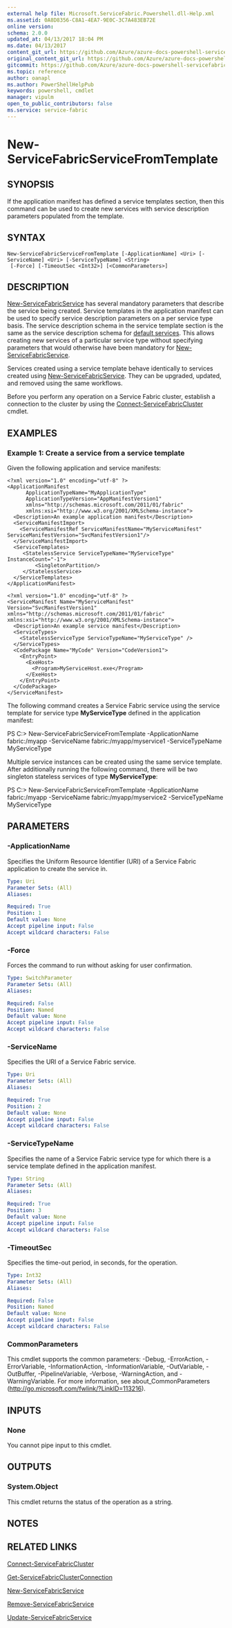 ```yaml
---
external help file: Microsoft.ServiceFabric.Powershell.dll-Help.xml
ms.assetid: 0A8D8356-C8A1-4EA7-9E0C-3C7A483EB72E
online version:
schema: 2.0.0
updated_at: 04/13/2017 18:04 PM
ms.date: 04/13/2017
content_git_url: https://github.com/Azure/azure-docs-powershell-servicefabric/blob/Graham71141/Service-Fabric-cmdlets/ServiceFabric/vlatest/New-ServiceFabricServiceFromTemplate.md
original_content_git_url: https://github.com/Azure/azure-docs-powershell-servicefabric/blob/Graham71141/Service-Fabric-cmdlets/ServiceFabric/vlatest/New-ServiceFabricServiceFromTemplate.md
gitcommit: https://github.com/Azure/azure-docs-powershell-servicefabric/blob/e4666c66ecad8bb641483d243bfac15b26f72282
ms.topic: reference
author: oanapl
ms.author: PowerShellHelpPub
keywords: powershell, cmdlet
manager: vipulm
open_to_public_contributors: false
ms.service: service-fabric
---
```


# New-ServiceFabricServiceFromTemplate

## SYNOPSIS
If the application manifest has defined a service templates section, then this command can be used to create new services with service description parameters populated from the template. 

## SYNTAX

```
New-ServiceFabricServiceFromTemplate [-ApplicationName] <Uri> [-ServiceName] <Uri> [-ServiceTypeName] <String>
 [-Force] [-TimeoutSec <Int32>] [<CommonParameters>]
```

## DESCRIPTION
[New-ServiceFabricService](./New-ServiceFabricService.md) has several mandatory parameters that describe the service being created. Service templates in the application manifest can be used to specify service description parameters on a per service type basis. The service description schema in the service template section is the same as the service description schema for [default services](https://docs.microsoft.com/azure/service-fabric/service-fabric-application-model). This allows creating new services of a particular service type without specifying parameters that would otherwise have been mandatory for [New-ServiceFabricService](./New-ServiceFabricService.md).

Services created using a service template behave identically to services created using [New-ServiceFabricService](./New-ServiceFabricService). They can be upgraded, updated, and removed using the same workflows.

Before you perform any operation on a Service Fabric cluster, establish a connection to the cluster by using the [Connect-ServiceFabricCluster](./Connect-ServiceFabricCluster.md) cmdlet.

## EXAMPLES

### Example 1: Create a service from a service template

Given the following application and service manifests:

```
<?xml version="1.0" encoding="utf-8" ?>
<ApplicationManifest
      ApplicationTypeName="MyApplicationType"
      ApplicationTypeVersion="AppManifestVersion1"
      xmlns="http://schemas.microsoft.com/2011/01/fabric"
      xmlns:xsi="http://www.w3.org/2001/XMLSchema-instance">
  <Description>An example application manifest</Description>
  <ServiceManifestImport>
    <ServiceManifestRef ServiceManifestName="MyServiceManifest" ServiceManifestVersion="SvcManifestVersion1"/>
  </ServiceManifestImport>
  <ServiceTemplates>
     <StatelessService ServiceTypeName="MyServiceType" InstanceCount="-1">
         <SingletonPartition/>
     </StatelessService>
  </ServiceTemplates>
</ApplicationManifest>

<?xml version="1.0" encoding="utf-8" ?>
<ServiceManifest Name="MyServiceManifest" Version="SvcManifestVersion1" xmlns="http://schemas.microsoft.com/2011/01/fabric" xmlns:xsi="http://www.w3.org/2001/XMLSchema-instance">
  <Description>An example service manifest</Description>
  <ServiceTypes>
    <StatelessServiceType ServiceTypeName="MyServiceType" />
  </ServiceTypes>
  <CodePackage Name="MyCode" Version="CodeVersion1">
    <EntryPoint>
      <ExeHost>
        <Program>MyServiceHost.exe</Program>
      </ExeHost>
    </EntryPoint>
  </CodePackage>
</ServiceManifest>
```

The following command creates a Service Fabric service using the service template for service type **MyServiceType** defined in the application manifest:



PS C:\> New-ServiceFabricServiceFromTemplate -ApplicationName fabric:/myapp -ServiceName fabric:/myapp/myservice1 -ServiceTypeName MyServiceType 


Multiple service instances can be created using the same service template. After additionally running the following command, there will be two singleton stateless services of type **MyServiceType**:


PS C:\> New-ServiceFabricServiceFromTemplate -ApplicationName fabric:/myapp -ServiceName fabric:/myapp/myservice2 -ServiceTypeName MyServiceType 


## PARAMETERS

### -ApplicationName
Specifies the Uniform Resource Identifier (URI) of a Service Fabric application to create the service in.

```yaml
Type: Uri
Parameter Sets: (All)
Aliases: 

Required: True
Position: 1
Default value: None
Accept pipeline input: False
Accept wildcard characters: False
```

### -Force
Forces the command to run without asking for user confirmation.

```yaml
Type: SwitchParameter
Parameter Sets: (All)
Aliases: 

Required: False
Position: Named
Default value: None
Accept pipeline input: False
Accept wildcard characters: False
```

### -ServiceName
Specifies the URI of a Service Fabric service.

```yaml
Type: Uri
Parameter Sets: (All)
Aliases: 

Required: True
Position: 2
Default value: None
Accept pipeline input: False
Accept wildcard characters: False
```

### -ServiceTypeName
Specifies the name of a Service Fabric service type for which there is a service template defined in the application manifest.

```yaml
Type: String
Parameter Sets: (All)
Aliases: 

Required: True
Position: 3
Default value: None
Accept pipeline input: False
Accept wildcard characters: False
```

### -TimeoutSec
Specifies the time-out period, in seconds, for the operation.

```yaml
Type: Int32
Parameter Sets: (All)
Aliases: 

Required: False
Position: Named
Default value: None
Accept pipeline input: False
Accept wildcard characters: False
```

### CommonParameters
This cmdlet supports the common parameters: -Debug, -ErrorAction, -ErrorVariable, -InformationAction, -InformationVariable, -OutVariable, -OutBuffer, -PipelineVariable, -Verbose, -WarningAction, and -WarningVariable. For more information, see about_CommonParameters (http://go.microsoft.com/fwlink/?LinkID=113216).

## INPUTS

### None

You cannot pipe input to this cmdlet.

## OUTPUTS

### System.Object

This cmdlet returns the status of the operation as a string.

## NOTES

## RELATED LINKS

[Connect-ServiceFabricCluster](./Connect-ServiceFabricCluster.md)

[Get-ServiceFabricClusterConnection](./Get-ServiceFabricClusterConnection.md)

[New-ServiceFabricService](./New-ServiceFabricService.md)

[Remove-ServiceFabricService](./Remove-ServiceFabricService.md)

[Update-ServiceFabricService](./Update-ServiceFabricService.md)

